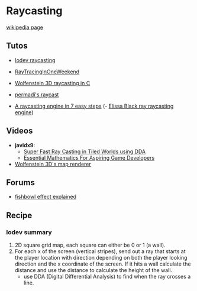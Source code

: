 # Raycasting

[wikipedia page](https://en.wikipedia.org/wiki/Ray_casting)


## Tutos

- [lodev raycasting](https://lodev.org/cgtutor/raycasting.html)
- [RayTracingInOneWeekend](https://raytracing.github.io/books/RayTracingInOneWeekend.html#overview)
- [Wolfenstein 3D raycasting in C](https://timallanwheeler.com/blog/2023/04/01/wolfenstein-3d-raycasting-in-c/)
- [permadi's raycast](https://www.permadi.com/tutorial/raycast/rayc1.html)

- [A raycasting engine in 7 easy steps](https://austinhenley.com/blog/raycasting.html)
(- [Elissa Black ray raycasting engine](https://www.elissablack.com/ray-the-raycasting-engine/))

## Videos

- **javidx9**: 
    - [Super Fast Ray Casting in Tiled Worlds using DDA](https://www.youtube.com/watch?v=NbSee-XM7WA)
    - [Essential Mathematics For Aspiring Game Developers](https://www.youtube.com/watch?v=DPfxjQ6sqrc)
- [Wolfenstein 3D's map renderer](https://www.youtube.com/watch?v=eOCQfxRQ2pY)

## Forums

- [fishbowl effect explained](https://gamedev.stackexchange.com/questions/156842/how-can-i-correct-an-unwanted-fisheye-effect-when-drawing-a-scene-with-raycastin)

## Recipe

### lodev summary

1. 2D square grid map, each square can either be 0 or 1 (a wall).
2. For each x of the screen (vertical stripes), send out a ray that starts at the player location with direction depending on both the player looking direction and the x coordinate of the screen. If it hits a wall calculate the distance and use the distance to calculate the height of the wall.
    - use DDA (Digital Differential Analysis) to find when the ray crosses a line.
